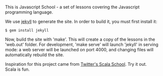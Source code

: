 This is Javascript School - a set of lessons covering the Javascript programming language.

We use [jekyll](https://github.com/mojombo/jekyll) to generate the site. In order to build it, you must first install it:

	$ gem install jekyll

Now, build the site with 'make'. This will create a copy of the lessons in the 'web.out' folder. For development, 'make serve' will launch 'jekyll' in serving mode: a web server will be launched on port 4000, and changing files will automatically rebuild the site.

Inspiration for this project came from [Twitter's Scala School](https://github.com/twitter/scala_school). Try it out. Scala is fun. 
